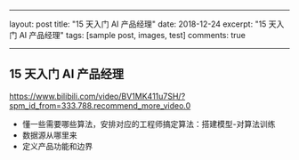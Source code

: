 

---
layout: post
title: "15 天入门 AI 产品经理"
date: 2018-12-24
excerpt: "15 天入门 AI 产品经理"
tags: [sample post, images, test]
comments: true

---

## 15 天入门 AI 产品经理

https://www.bilibili.com/video/BV1MK411u7SH/?spm_id_from=333.788.recommend_more_video.0

* 懂一些需要哪些算法，安排对应的工程师搞定算法：搭建模型-对算法训练
* 数据源从哪里来
* 定义产品功能和边界
